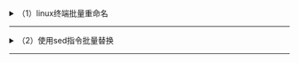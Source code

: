 <details markdown='1'><summary>（1）linux终端批量重命名</summary>

# （1）linux终端批量重命名
在Termux中，`rename`命令可能不是默认安装的。你可以尝试使用`mv`命令来实现批量重命名后缀，具体命令如下：

```bash
for file in *.txt; do mv "$file" "${file%.txt}.md"; done
```

这个命令会将当前目录下所有以`.txt`结尾的文件的后缀改为`.md`。

</details>

---

<details markdown='1'><summary>（2）使用sed指令批量替换</summary>

# （2）使用sed指令批量替换
- 单个替换
```bash
sed -i 's/\*\*哈莫\*\*/哈莫/g' /storage/emulated/0/Documents/markor/翻译/*.md
```
- 多个替换
```bash
sed -i 's/\*\*罗宾\*\*/罗宾/g; s/\*\*杰拉德\*\*/杰拉德/g; s/\*\*伊万\*\*/伊万/g; s/\*\*米亚莉\*\*/米亚莉/g; s/\*\*萨丢罗斯\*\*/萨丢罗斯/g; s/\*\*梅娜蒂\*\*/梅娜蒂/g; s/\*\*杰斯敏\*\*/杰斯敏/g; s/\*\*加西亚\*\*/加西亚/g; s/\*\*斯库莱塔\*\*/斯库莱塔/g; s/\*\*哈梅特\*\*/哈梅特/g; s/\*\*哈莫\*\*/哈莫/g; s/\*\*柯兰\*\*/柯兰/g; s/\*\*巴比\*\*/巴比/g; s/\*\*西芭\*\*/西芭/g; s/\*\*阿莱克斯\*\*/阿莱克斯/g; s/\*\*贤者之石\*\*/贤者之石/g' /storage/emulated/0/Documents/markor/翻译/*.md
```

</details>

---
